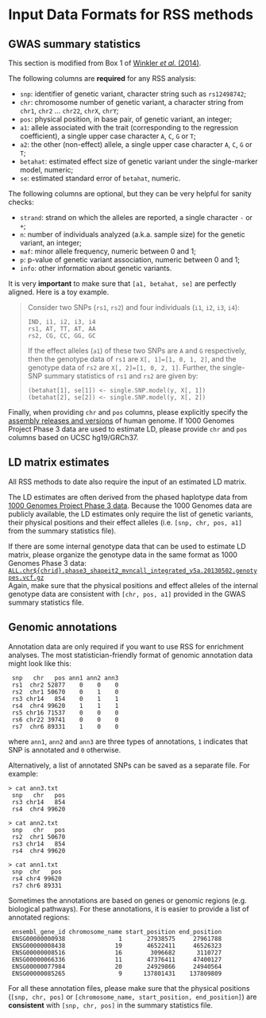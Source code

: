 # Input Data Formats for RSS methods

## GWAS summary statistics

This section is modified from Box 1 of
[Winkler *et al.* (2014)](https://www.ncbi.nlm.nih.gov/pubmed/24762786).   

The following columns are **required** for any RSS analysis:

- `snp`: identifier of genetic variant, character string such as `rs12498742`; 
- `chr`: chromosome number of genetic variant, a character string from `chr1`, `chr2` ... `chr22`, `chrX`, `chrY`;
- `pos`: physical position, in base pair, of genetic variant, an integer;
- `a1`: allele associated with the trait (corresponding to the regression coefficient), a single upper case character `A`, `C`, `G` or `T`;
- `a2`: the other (non-effect) allele, a single upper case character `A`, `C`, `G` or `T`;
- `betahat`: estimated effect size of genetic variant under the single-marker model, numeric;
- `se`: estimated standard error of `betahat`, numeric.    

The following columns are optional, but they can be very helpful for sanity checks:

- `strand`: strand on which the alleles are reported, a single character `-` or `+`;
- `n`: number of individuals analyzed (a.k.a. sample size) for the genetic variant, an integer;
- `maf`: minor allele frequency, numeric between 0 and 1;
- `p`: p-value of genetic variant association, numeric between 0 and 1;
- `info`: other information about genetic variants.

It is very **important** to make sure that `[a1, betahat, se]` are perfectly aligned. Here is a toy example.

> Consider two SNPs (`rs1`, `rs2`) and four individuals (`i1`, `i2`, `i3`, `i4`):
> ```
> IND, i1, i2, i3, i4
> rs1, AT, TT, AT, AA
> rs2, CG, CC, GG, GC 
> ```
> If the effect alleles (`a1`) of these two SNPs are `A` and `G` respectively, then the genotype data of `rs1` are `X[, 1]=[1, 0, 1, 2]`, and the genotype data of `rs2` are `X[, 2]=[1, 0, 2, 1]`. Further, the single-SNP summary statistics of `rs1` and `rs2` are given by:
> ```
> (betahat[1], se[1]) <- single.SNP.model(y, X[, 1])
> (betahat[2], se[2]) <- single.SNP.model(y, X[, 2])
> ```

Finally, when providing `chr` and `pos` columns, please explicitly specify the [assembly releases and versions](https://genome.ucsc.edu/FAQ/FAQreleases.html) of human genome. If 1000 Genomes Project Phase 3 data are used to estimate LD, please provide `chr` and `pos` columns based on UCSC hg19/GRCh37.   

## LD matrix estimates

All RSS methods to date also require the input of an estimated LD matrix.

The LD estimates are often derived from the phased haplotype data from [1000 Genomes Project Phase 3 data](http://www.internationalgenome.org/data). Because the 1000 Genomes data are publicly available, the LD estimates only require the list of genetic variants, their physical positions and their effect alleles (i.e. `[snp, chr, pos, a1]` from the summary statistics file).

If there are some internal genotype data that can be used to estimate LD matrix, please organize the genotype data in the same format as 1000 Genomes Phase 3 data:<br>[`ALL.chr${chrid}.phase3_shapeit2_mvncall_integrated_v5a.20130502.genotypes.vcf.gz`](ftp://ftp.1000genomes.ebi.ac.uk/vol1/ftp/release/20130502/)<br>Again, make sure that the physical positions and effect alleles of the internal genotype data are consistent with `[chr, pos, a1]` provided in the GWAS summary statistics file.

## Genomic annotations

Annotation data are only required if you want to use RSS for enrichment analyses.
The most statistician-friendly format of genomic annotation data might look like this:

```
 snp   chr   pos ann1 ann2 ann3
 rs1  chr2 52877    0    0    0
 rs2  chr1 50670    0    1    0
 rs3 chr14   854    0    1    1
 rs4  chr4 99620    1    1    1
 rs5 chr16 71537    0    0    0
 rs6 chr22 39741    0    0    0
 rs7  chr6 89331    1    0    0
```
where `ann1`, `ann2` and `ann3` are three types of annotations, `1` indicates that SNP is annotated and `0` otherwise.

Alternatively, a list of annotated SNPs can be saved as a separate file. For example:

```
> cat ann3.txt
 snp   chr   pos
 rs3 chr14   854
 rs4  chr4 99620

> cat ann2.txt
 snp   chr   pos
 rs2  chr1 50670
 rs3 chr14   854
 rs4  chr4 99620

> cat ann1.txt
 snp  chr   pos
 rs4 chr4 99620
 rs7 chr6 89331
```
Sometimes the annotations are based on genes or genomic regions (e.g. biological pathways). For these annotations, it is easier to provide a list of annotated regions:

```
 ensembl_gene_id chromosome_name start_position end_position
 ENSG00000000938               1       27938575     27961788
 ENSG00000008438              19       46522411     46526323
 ENSG00000008516              16        3096682      3110727
 ENSG00000066336              11       47376411     47400127
 ENSG00000077984              20       24929866     24940564
 ENSG00000085265               9      137801431    137809809
```

For all these annotation files, please make sure that the physical positions (`[snp, chr, pos]` or `[chromosome_name, start_position, end_position]`) are **consistent** with `[snp, chr, pos]` in the summary statistics file.                   